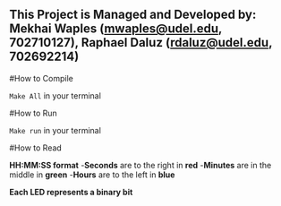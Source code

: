 This Project is Managed and Developed by:
Mekhai Waples (mwaples@udel.edu, 702710127),
Raphael Daluz (rdaluz@udel.edu, 702692214)
----------------------------------------------------------------------
#How to Compile

``Make All`` in your terminal

#How to Run

``Make run`` in your terminal

#How to Read

**HH:MM:SS format**
-**Seconds** are to the right in **red**
-**Minutes** are in the middle in **green**
-**Hours** are to the left in **blue**

**Each LED represents a binary bit**
